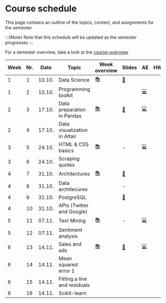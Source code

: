 # Course schedule

This page contains an outline of the topics, content, and assignments for the semester. 

:::{Note}
Note that this schedule will be updated as the semester progresses
:::

For a semester overview, take a look at the [course-overview](../docs/course-overview.md). 

|	Week	|	Nr.	|	Date	|	Topic	|	Week overview	|	Slides	|	AE	|	HW	|	Exam	|	
|	---	|	---	|	---	|	---	|	---	|	---	|	---	|	---	|	---	|	
|	1	|	1	|	10.10.	|	Data Science	|	[📚](../weeks/week1.md)	|	[📑](https://drive.google.com/file/d/1-MhFzAXL9l0z1381-DaqW63GFWsw_epQ/view?usp=sharing)	|		|		|		|	
|	1	|	2	|	10.10.	|	Programming toolkit	|		|		|	[💻](../weeks/week1.md)	|		|		|	
|	2	|	3	|	17.10.	|	Data preparation in Pandas	|	[📚](../weeks/week2.md)	|	[📑](https://drive.google.com/file/d/1-P-0r1sXlAoEj1CpGKu2JoFQg_0aICR-/view?usp=sharing)	|	[💻](../weeks/week2.md)	|		|		|	
|	2	|	4	|	17.10.	|	Data visualization in Altair	|		|		|		|		|		|	
|	3	|	5	|	24.10.	|	HTML & CSS basics	|	[📚](../weeks/week3.md)	|	 - 	|	[💻](../weeks/week3.md)	|		|		|	
|	3	|	6	|	24.10.	|	Scraping quotes	|		|		|		|		|		|	
|	4	|	7	|	31.10.	|	Architectures	|	[📚](../weeks/week4.md)	|	[📑](https://drive.google.com/file/d/1-kn1zRRwU_aXHCkATjUwnn0KfjQ2u6kY/view?usp=sharing)	|		|		|		|	
|	4	|	8	|	31.10.	|	Data architecures	|		|	 - 	|		|		|		|	
|	4	|	9	|	31.10.	|	PostgreSQL	|		|	[📑](https://drive.google.com/file/d/1-ZfUfZ671sAIsGPhKhvPfG9_mpgOXuro/view?usp=sharing)	|		|		|		|	
|	4	|	10	|	31.10.	|	APIs (Twitter and Google)	|		|		|		|		|		|	
|	5	|	11	|	07.11.	|	Text Mining	|	[📚](../weeks/week5.md)	|	 - 	|	[💻](../weeks/week5.md)	|		|		|	
|	5	|	12	|	07.11.	|	Sentiment analysis	|		|		|		|		|		|	
|	6	|	13	|	14.11.	|	Sales and ads	|	[📚](../weeks/week6.md)	|	[📑](https://drive.google.com/file/d/1-ZfUfZ671sAIsGPhKhvPfG9_mpgOXuro/view?usp=sharing)	|	[💻](../weeks/week6.md)	|		|		|	
|	6	|	14	|	14.11.	|	Mean squared error 1	|		|		|		|		|		|	
|	6	|	15	|	14.11.	|	Fitting a line and residuals	|		|		|		|		|		|	
|	6	|	16	|	14.11.	|	Scikit-learn 	|		|		|		|		|		|	